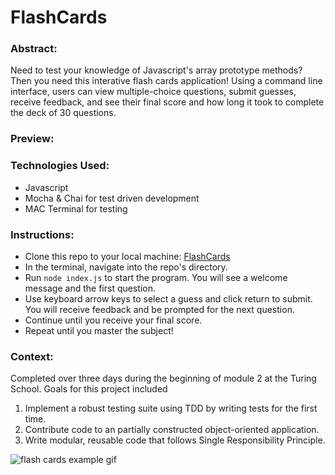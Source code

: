 # FlashCards

### Abstract:
Need to test your knowledge of Javascript's array prototype methods? Then you need this interative flash cards application! Using a command line interface, users can view multiple-choice questions, submit guesses, receive feedback, and see their final score and how long it took to complete the deck of 30 questions.

### Preview:


### Technologies Used:
- Javascript
- Mocha & Chai for test driven development
- MAC Terminal for testing

### Instructions:
- Clone this repo to your local machine: [FlashCards](https://github.com/tialaaa/flashcards)
- In the terminal, navigate into the repo's directory.
- Run `node index.js` to start the program. You will see a welcome message and the first question.
- Use keyboard arrow keys to select a guess and click return to submit. You will receive feedback and be prompted for the next question.
- Continue until you receive your final score.
- Repeat until you master the subject!

### Context:
Completed over three days during the beginning of module 2 at the Turing School. Goals for this project included
1) Implement a robust testing suite using TDD by writing tests for the first time.
2) Contribute code to an partially constructed object-oriented application.
3) Write modular, reusable code that follows Single Responsibility Principle.



![flash cards example gif](https://media.giphy.com/media/1zkb1q58eTiTH6D7wc/giphy.gif)

